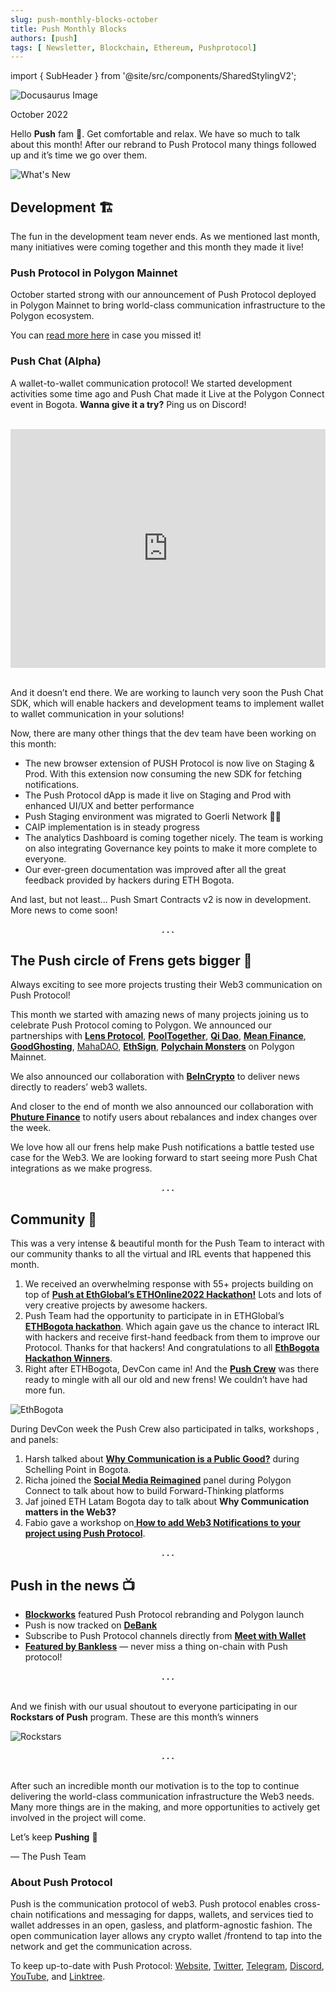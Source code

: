 ```yaml
---
slug: push-monthly-blocks-october
title: Push Monthly Blocks
authors: [push]
tags: [ Newsletter, Blockchain, Ethereum, Pushprotocol]
---
```


import { SubHeader } from '@site/src/components/SharedStylingV2';

![Docusaurus Image](./cover-image.webp)

<!--truncate-->

<SubHeader>October 2022</SubHeader><br/>

Hello <b>Push</b> fam 🎎. Get comfortable and relax. We have so much to talk about this month! After our rebrand to Push Protocol many things followed up and it’s time we go over them.

![What's New](./image-1.webp)

## Development 🏗️
The fun in the development team never ends. As we mentioned last month, many initiatives were coming together and this month they made it live!

### Push Protocol in Polygon Mainnet
October started strong with our announcement of Push Protocol deployed in Polygon Mainnet to bring world-class communication infrastructure to the Polygon ecosystem.

You can [read more here](https://twitter.com/pushprotocol/status/1575485566065381377?s=20&t=TdVmvodS54VtGSPTMr-Ovw&utm_source=substack&utm_medium=email) in case you missed it!

### Push Chat (Alpha)
A wallet-to-wallet communication protocol! We started development activities some time ago and Push Chat made it Live at the Polygon Connect event in Bogota. <b>Wanna give it a try?</b> Ping us on Discord!<br/><br/>

<iframe width="100%" height="382" src="https://www.youtube.com/embed/n-5wsuRIS3s" title="PushChat Product Launch" frameborder="0" allow="accelerometer; autoplay; clipboard-write; encrypted-media; gyroscope; picture-in-picture; web-share" allowfullscreen></iframe><br/><br/>


And it doesn’t end there. We are working to launch very soon the Push Chat SDK, which will enable hackers and development teams to implement wallet to wallet communication in your solutions!

Now, there are many other things that the dev team have been working on this month:

- The new browser extension of PUSH Protocol is now live on Staging & Prod. With this extension now consuming the new SDK for fetching notifications.
- The Push Protocol dApp is made it live on Staging and Prod with enhanced UI/UX and better performance
- Push Staging environment was migrated to Goerli Network 🙏🏽
- CAIP implementation is in steady progress
- The analytics Dashboard is coming together nicely. The team is working on also integrating Governance key points to make it more complete to everyone.
- Our ever-green documentation was improved after all the great feedback provided by hackers during ETH Bogota.

And last, but not least… Push Smart Contracts v2 is now in development. More news to come soon!

<center><b>. . .</b></center>

## The Push circle of Frens gets bigger 🤗
Always exciting to see more projects trusting their Web3 communication on Push Protocol!

This month we started with amazing news of many projects joining us to celebrate Push Protocol coming to Polygon. We announced our partnerships with <a href="https://twitter.com/pushprotocol/status/1576959192761438209?s=20&t=PVga-t-8zgBi6Vw5A6EWqA&utm_source=substack&utm_medium=email"><b>Lens Protocol</b></a>, <a href="https://twitter.com/pushprotocol/status/1577328098047332358?s=20&t=PVga-t-8zgBi6Vw5A6EWqA&utm_source=substack&utm_medium=email"><b>PoolTogether</b></a>, <a href="https://twitter.com/pushprotocol/status/1577328098047332358?s=20&t=PVga-t-8zgBi6Vw5A6EWqA&utm_source=substack&utm_medium=email"><b>Qi Dao</b></a>, <a href="https://twitter.com/pushprotocol/status/1577328098047332358?s=20&t=PVga-t-8zgBi6Vw5A6EWqA&utm_source=substack&utm_medium=email"><b>Mean Finance</b></a>, <a href="https://twitter.com/pushprotocol/status/1577328098047332358?s=20&t=PVga-t-8zgBi6Vw5A6EWqA&utm_source=substack&utm_medium=email"><b>GoodGhosting</b></a>, <a href="https://twitter.com/pushprotocol/status/1577328098047332358?s=20&t=PVga-t-8zgBi6Vw5A6EWqA&utm_source=substack&utm_medium=email"><b></b>MahaDAO</a>, <a href="https://twitter.com/pushprotocol/status/1577328098047332358?s=20&t=PVga-t-8zgBi6Vw5A6EWqA&utm_source=substack&utm_medium=email"><b>EthSign</b></a>, <a href="https://twitter.com/pushprotocol/status/1577328098047332358?s=20&t=PVga-t-8zgBi6Vw5A6EWqA&utm_source=substack&utm_medium=email"><b>Polychain Monsters</b></a> on Polygon Mainnet.

We also announced our collaboration with <a href="https://twitter.com/pushprotocol/status/1580563883823022080?s=20&t=8Uce2YW1VuHsKVjqMAhKQQ&utm_source=substack&utm_medium=email"><b>BeInCrypto</b></a> to deliver news directly to readers’ web3 wallets.

And closer to the end of month we also announced our collaboration with <a href="https://twitter.com/pushprotocol/status/1584907724504305664?s=20&t=WLH5_GW8954-niduUfDuNg&utm_source=substack&utm_medium=email"><b>Phuture Finance</b></a> to notify users about rebalances and index changes over the week.

We love how all our frens help make Push notifications a battle tested use case for the Web3. We are looking forward to start seeing more Push Chat integrations as we make progress.

<center><b>.  .  .</b></center>

## Community 🎡
This was a very intense & beautiful month for the Push Team to interact with our community thanks to all the virtual and IRL events that happened this month.

1. We received an overwhelming response with 55+ projects building on top of <a href="https://twitter.com/pushprotocol/status/1575838134251626496?s=20&t=9cwhxiIYke5lIs7SM5f8Hg&utm_source=substack&utm_medium=email"><b>Push at EthGlobal’s ETHOnline2022 Hackathon!</b></a> Lots and lots of very creative projects by awesome hackers.
2.  Push Team had the opportunity to participate in in ETHGlobal’s <a href="https://twitter.com/pushprotocol/status/1577698820632084489?s=20&t=PVga-t-8zgBi6Vw5A6EWqA&utm_source=substack&utm_medium=email"><b>ETHBogota hackathon</b></a>. Which again gave us the chance to interact IRL with hackers and receive first-hand feedback from them to improve our Protocol. Thanks for that hackers! And congratulations to all <a href="https://twitter.com/pushprotocol/status/1580196671266246656?s=20&t=8Uce2YW1VuHsKVjqMAhKQQ&utm_source=substack&utm_medium=email"><b>EthBogota Hackathon Winners</b></a>.
3. Right after ETHBogota, DevCon came in! And the <a href="https://twitter.com/pushprotocol/status/1578782319430623232?s=20&t=PVga-t-8zgBi6Vw5A6EWqA&utm_source=substack&utm_medium=email"><b>Push Crew</b></a> was there ready to mingle with all our old and new frens! We couldn’t have had more fun.

![EthBogota](./image-2.jpg)

During DevCon week the Push Crew also participated in talks, workshops , and panels:

1. Harsh talked about <a href="https://www.youtube.com/watch?v=Diln2WBL7a0&list=PLvTrX8LNPbPkQ3qDNpQDRZQClhUl_BJQp"><b>Why Communication is a Public Good?</b></a> during Schelling Point in Bogota.
2. Richa joined the <a href="https://twitter.com/pushprotocol/status/1578782336103038977?s=20&t=f2WEtOkUpYSQcSSqB1JvjQ"><b>Social Media Reimagined</b></a> panel during Polygon Connect to talk about how to build Forward-Thinking platforms
3. Jaf joined ETH Latam Bogota day to talk about <b>Why Communication matters in the Web3?</b>
4. Fabio gave a workshop on<a href="https://www.youtube.com/watch?v=h0I7QrRHKzs"><b> How to add Web3 Notifications to your project using Push Protocol</b></a>.

<center><b>.  .  .</b></center>

## Push in the news 📺
- <a href="https://twitter.com/Blockworks_/status/1575495817368338433?s=20&t=TdVmvodS54VtGSPTMr-Ovw&utm_source=substack&utm_medium=email"><b>Blockworks</b></a> featured Push Protocol rebranding and Polygon launch
- Push is now tracked on <a href="https://twitter.com/DeBankDeFi/status/1583245429139013634?s=20&t=HNE_pPg4jdJB31S47M_zuQ&utm_source=substack&utm_medium=email"><b>DeBank</b></a>
- Subscribe to Push Protocol channels directly from <a href="https://twitter.com/meetwithwallet/status/1585588116294758400?s=20&t=WLH5_GW8954-niduUfDuNg&utm_source=substack&utm_medium=email"><b>Meet with Wallet</b></a>
- <a href="https://twitter.com/meetwithwallet/status/1585588116294758400?s=20&t=WLH5_GW8954-niduUfDuNg&utm_source=substack&utm_medium=email"><b>Featured by Bankless</b></a> — never miss a thing on-chain with Push protocol!

<center><b>.  .  .</b></center><br/>

And we finish with our usual shoutout to everyone participating in our <b>Rockstars of Push</b> program. These are this month’s winners

![Rockstars](./image-3.webp)

<center><b>.  .  .</b></center><br/>

After such an incredible month our motivation is to the top to continue delivering the world-class communication infrastructure the Web3 needs. Many more things are in the making, and more opportunities to actively get involved in the project will come.

Let’s keep <b>Pushing</b> 💪

— The Push Team

### About Push Protocol

Push is the communication protocol of web3. Push protocol enables cross-chain notifications and messaging for dapps, wallets, and services tied to wallet addresses in an open, gasless, and platform-agnostic fashion. The open communication layer allows any crypto wallet /frontend to tap into the network and get the communication across.

To keep up-to-date with Push Protocol: [Website](https://push.org/), [Twitter](https://twitter.com/pushprotocol), [Telegram](https://t.me/epnsproject), [Discord](https://discord.gg/pushprotocol), [YouTube](https://www.youtube.com/c/EthereumPushNotificationService), and [Linktree](https://linktr.ee/pushprotocol).
